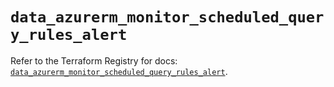 # `data_azurerm_monitor_scheduled_query_rules_alert`

Refer to the Terraform Registry for docs: [`data_azurerm_monitor_scheduled_query_rules_alert`](https://registry.terraform.io/providers/hashicorp/azurerm/4.11.0/docs/data-sources/monitor_scheduled_query_rules_alert).
